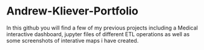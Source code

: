 # Andrew-Kliever-Portfolio
In this github you will find a few of my previous projects including a Medical interactive dashboard, jupyter files of different ETL operations as well as some screenshots of interative maps i have created.
